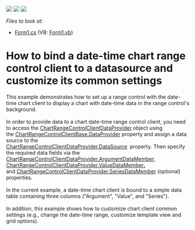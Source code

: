 <!-- default badges list -->
![](https://img.shields.io/endpoint?url=https://codecentral.devexpress.com/api/v1/VersionRange/128572739/14.1.6%2B)
[![](https://img.shields.io/badge/Open_in_DevExpress_Support_Center-FF7200?style=flat-square&logo=DevExpress&logoColor=white)](https://supportcenter.devexpress.com/ticket/details/T125884)
[![](https://img.shields.io/badge/📖_How_to_use_DevExpress_Examples-e9f6fc?style=flat-square)](https://docs.devexpress.com/GeneralInformation/403183)
<!-- default badges end -->
<!-- default file list -->
*Files to look at*:

* [Form1.cs](./CS/DateTimeChartRangeClient/Form1.cs) (VB: [Form1.vb](./VB/DateTimeChartRangeClient/Form1.vb))
<!-- default file list end -->
#  How to bind a date-time chart range control client to a datasource and customize its common settings


<p>This example demonstrates how to set up a range control with the date-time chart client to display a chart with date-time data in the range control's background. <br /><br />In order to provide data to a chart date-time range control client, you need to access the <a href="https://documentation.devexpress.com/#WindowsForms/clsDevExpressXtraEditorsChartRangeControlClientDataProvidertopic">ChartRangeControlClientDataProvider</a><strong> </strong>object using the <a href="https://documentation.devexpress.com/#WindowsForms/DevExpressXtraEditorsChartRangeControlClientBase_DataProvidertopic">ChartRangeControlClientBase.DataProvider</a> property and assign a data source to the <a href="https://documentation.devexpress.com/#WindowsForms/DevExpressXtraEditorsChartRangeControlClientDataProvider_DataSourcetopic">ChartRangeControlClientDataProvider.DataSource</a> <strong> </strong>property. Then specify the required data fields via the <a href="https://documentation.devexpress.com/#WindowsForms/DevExpressXtraEditorsChartRangeControlClientDataProvider_ArgumentDataMembertopic">ChartRangeControlClientDataProvider.ArgumentDataMember</a>, <a href="https://documentation.devexpress.com/#WindowsForms/DevExpressXtraEditorsChartRangeControlClientDataProvider_ValueDataMembertopic">ChartRangeControlClientDataProvider.ValueDataMember</a><strong>,</strong> and <a href="https://documentation.devexpress.com/#WindowsForms/DevExpressXtraEditorsChartRangeControlClientDataProvider_SeriesDataMembertopic">ChartRangeControlClientDataProvider.SeriesDataMember</a> (optional) properties. <br /><br />In the current example, a date-time chart client is bound to a simple data table containing three columns ("Argument", "Value", and "Series"). <br /><br />In addition, this example shows how to customize chart client common settings (e.g., change the date-time range, customize template view and grid options).</p>

<br/>


